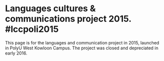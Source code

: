 # Languages cultures & communications project 2015. #lccpoli2015
This page is for the languages and communication project in 2015, launched in PolyU West Kowloon Campus. The project was closed and depreciated in early 2016. 
